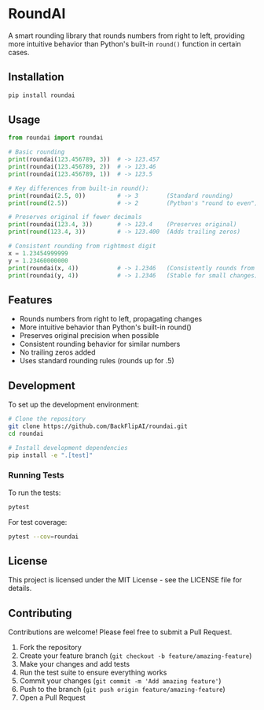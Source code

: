 # RoundAI

A smart rounding library that rounds numbers from right to left, providing more intuitive behavior than Python's built-in `round()` function in certain cases.

## Installation

```bash
pip install roundai
```

## Usage

```python
from roundai import roundai

# Basic rounding
print(roundai(123.456789, 3))  # -> 123.457
print(roundai(123.456789, 2))  # -> 123.46
print(roundai(123.456789, 1))  # -> 123.5

# Key differences from built-in round():
print(roundai(2.5, 0))         # -> 3        (Standard rounding)
print(round(2.5))              # -> 2        (Python's "round to even")

# Preserves original if fewer decimals
print(roundai(123.4, 3))       # -> 123.4    (Preserves original)
print(round(123.4, 3))         # -> 123.400  (Adds trailing zeros)

# Consistent rounding from rightmost digit
x = 1.23454999999
y = 1.23460000000
print(roundai(x, 4))           # -> 1.2346   (Consistently rounds from right)
print(roundai(y, 4))           # -> 1.2346   (Stable for small changes)
```

## Features

- Rounds numbers from right to left, propagating changes
- More intuitive behavior than Python's built-in round()
- Preserves original precision when possible
- Consistent rounding behavior for similar numbers
- No trailing zeros added
- Uses standard rounding rules (rounds up for .5)

## Development

To set up the development environment:

```bash
# Clone the repository
git clone https://github.com/BackFlipAI/roundai.git
cd roundai

# Install development dependencies
pip install -e ".[test]"
```

### Running Tests

To run the tests:

```bash
pytest
```

For test coverage:

```bash
pytest --cov=roundai
```

## License

This project is licensed under the MIT License - see the LICENSE file for details.

## Contributing

Contributions are welcome! Please feel free to submit a Pull Request.

1. Fork the repository
2. Create your feature branch (`git checkout -b feature/amazing-feature`)
3. Make your changes and add tests
4. Run the test suite to ensure everything works
5. Commit your changes (`git commit -m 'Add amazing feature'`)
6. Push to the branch (`git push origin feature/amazing-feature`)
7. Open a Pull Request 